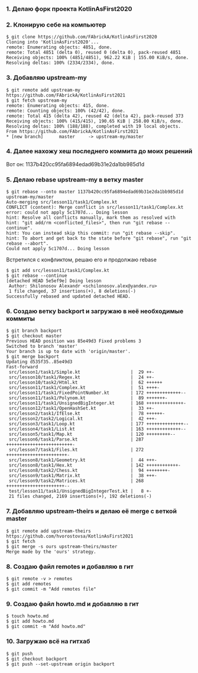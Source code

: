 ### 1. Делаю форк проекта KotlinAsFirst2020

### 2. Клонирую себе на компьютер

	$ git clone https://github.com/FAbrickA/KotlinAsFirst2020
	Cloning into 'KotlinAsFirst2020'...
	remote: Enumerating objects: 4851, done.
	remote: Total 4851 (delta 0), reused 0 (delta 0), pack-reused 4851
	Receiving objects: 100% (4851/4851), 962.22 KiB | 155.00 KiB/s, done.
	Resolving deltas: 100% (2334/2334), done.

### 3. Добавляю upstream-my

	$ git remote add upstream-my https://github.com/FAbrickA/KotlinAsFirst2021
	$ git fetch upstream-my
	remote: Enumerating objects: 415, done.
	remote: Counting objects: 100% (42/42), done.
	remote: Total 415 (delta 42), reused 42 (delta 42), pack-reused 373
	Receiving objects: 100% (415/415), 190.65 KiB | 258.00 KiB/s, done.
	Resolving deltas: 100% (188/188), completed with 19 local objects.
	From https://github.com/FAbrickA/KotlinAsFirst2021
	* [new branch]      master     -> upstream-my/master


### 4. Далее нахожу хеш последнего коммита до моих решений
Вот он: 1137b420cc95fa6894edad69b31e2da1bb985d1d

### 5. Делаю rebase upstream-my в ветку master

	$ git rebase --onto master 1137b420cc95fa6894edad69b31e2da1bb985d1d upstream-my/master
	Auto-merging src/lesson11/task1/Complex.kt
	CONFLICT (content): Merge conflict in src/lesson11/task1/Complex.kt
	error: could not apply 5c1707d... Doing lesson
	hint: Resolve all conflicts manually, mark them as resolved with
	hint: "git add/rm <conflicted_files>", then run "git rebase --continue".
	hint: You can instead skip this commit: run "git rebase --skip".
	hint: To abort and get back to the state before "git rebase", run "git rebase --abort".
	Could not apply 5c1707d... Doing lesson

Встретился с конфликтом, решаю его и продолжаю rebase

	$ git add src/lesson11/task1/Complex.kt
	$ git rebase --continue
	[detached HEAD 5e5ef9e] Doing lesson
	 Author: Shilonosov Alexandr <schilonosov.alex@yandex.ru>
	 1 file changed, 37 insertions(+), 8 deletions(-)
	Successfully rebased and updated detached HEAD.

### 6. Создаю ветку backport и загружаю в неё необходимые коммиты

	$ git branch backport
	$ git checkout master
	Previous HEAD position was 85e49d3 Fixed problems 3
	Switched to branch 'master'
	Your branch is up to date with 'origin/master'.
	$ git merge backport
	Updating d535f35..85e49d3
	Fast-forward
	 src/lesson1/task1/Simple.kt                   |  29 ++-
	 src/lesson10/task1/Regex.kt                   |  24 ++-
	 src/lesson10/task2/Html.kt                    |  62 ++++++
	 src/lesson11/task1/Complex.kt                 |  51 ++++-
	 src/lesson11/task1/FixedPointNumber.kt        | 172 +++++++++++++--
	 src/lesson11/task1/Polynom.kt                 |  89 +++++++-
	 src/lesson11/task1/UnsignedBigInteger.kt      | 168 ++++++++++++++-
	 src/lesson12/task1/OpenHashSet.kt             |  33 ++-
	 src/lesson2/task1/IfElse.kt                   |  78 ++++++-
	 src/lesson2/task2/Logical.kt                  |  42 +++-
	 src/lesson3/task1/Loop.kt                     | 177 ++++++++++++++--
	 src/lesson4/task1/List.kt                     | 163 +++++++++++++--
	 src/lesson5/task1/Map.kt                      | 120 +++++++++--
	 src/lesson6/task1/Parse.kt                    | 287 +++++++++++++++++++++++++-
	 src/lesson7/task1/Files.kt                    | 272 +++++++++++++++++++++++-
	 src/lesson8/task1/Geometry.kt                 |  44 +++-
	 src/lesson8/task1/Hex.kt                      | 142 ++++++++++++-
	 src/lesson8/task2/Chess.kt                    |  94 ++++++++-
	 src/lesson9/task1/Matrix.kt                   |  38 +++-
	 src/lesson9/task2/Matrices.kt                 | 268 ++++++++++++++++++++++--
	 test/lesson11/task1/UnsignedBigIntegerTest.kt |   8 +-
	 21 files changed, 2169 insertions(+), 192 deletions(-)

### 7. Добавляю upstream-theirs и делаю её merge с веткой master

	$ git remote add upstream-theirs https://github.com/hvorostovsa/KotlinAsFirst2021
	$ git fetch
	$ git merge -s ours upstream-theirs/master
	Merge made by the 'ours' strategy.

### 8. Создаю файл remotes и добавляю в гит

	$ git remote -v > remotes
	$ git add remotes
	$ git commit -m "Add remotes file"

### 9. Создаю файл howto.md и добавляю в гит

	$ touch howto.md
	$ git add howto.md
	$ git commit -m "Add howto.md"

### 10. Загружаю всё на гитхаб

	$ git push
	$ git checkout backport
	$ git push --set-upstream origin backport
